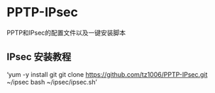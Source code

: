# PPTP-IPsec #
PPTP和IPsec的配置文件以及一键安装脚本
## IPsec 安装教程 ##
‘yum -y install git
git clone https://github.com/tz1006/PPTP-IPsec.git ~/ipsec
bash ~/ipsec/ipsec.sh’
